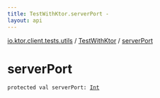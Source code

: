 ```yaml
---
title: TestWithKtor.serverPort - 
layout: api
---
```


<div class='api-docs-breadcrumbs'><a href="../index.html">io.ktor.client.tests.utils</a> / <a href="index.html">TestWithKtor</a> / <a href="./server-port.html">serverPort</a></div>

# serverPort

<div class="signature"><code><span class="keyword">protected</span> <span class="keyword">val </span><span class="identifier">serverPort</span><span class="symbol">: </span><a href="https://kotlinlang.org/api/latest/jvm/stdlib/kotlin/-int/index.html"><span class="identifier">Int</span></a></code></div>
